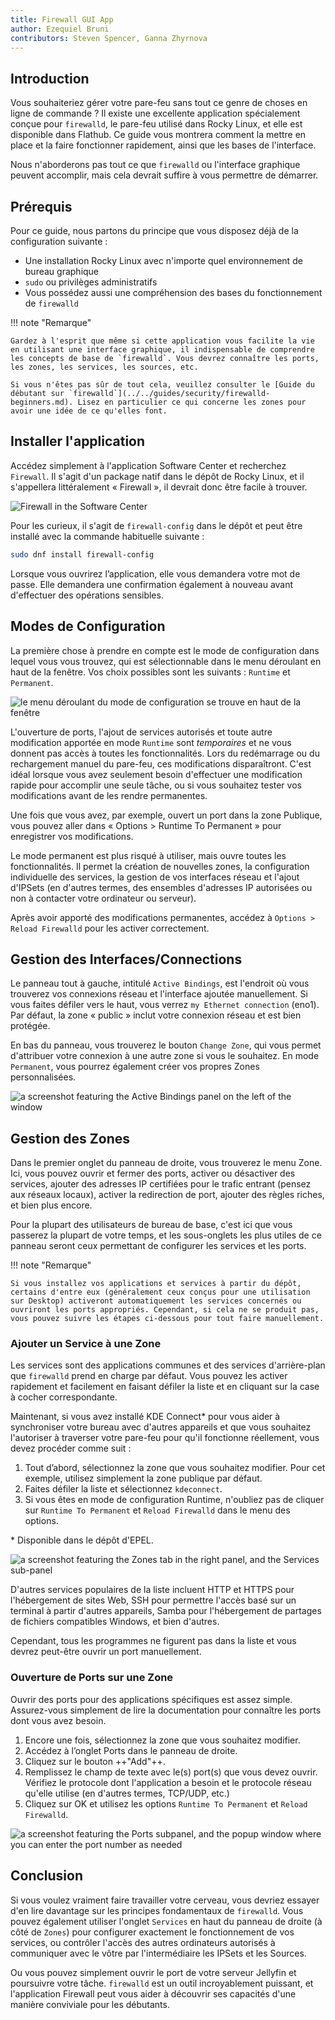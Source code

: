 ```yaml
---
title: Firewall GUI App
author: Ezequiel Bruni
contributors: Steven Spencer, Ganna Zhyrnova
---
```


## Introduction

Vous souhaiteriez gérer votre pare-feu sans tout ce genre de choses en ligne de commande ? Il existe une excellente application spécialement conçue pour `firewalld`, le pare-feu utilisé dans Rocky Linux, et elle est disponible dans Flathub. Ce guide vous montrera comment la mettre en place et la faire fonctionner rapidement, ainsi que les bases de l'interface.

Nous n'aborderons pas tout ce que `firewalld` ou l'interface graphique peuvent accomplir, mais cela devrait suffire à vous permettre de démarrer.

## Prérequis

Pour ce guide, nous partons du principe que vous disposez déjà de la configuration suivante :

 - Une installation Rocky Linux avec n'importe quel environnement de bureau graphique
 - `sudo` ou privilèges administratifs
 - Vous possédez aussi une compréhension des bases du fonctionnement de `firewalld`

!!! note "Remarque"

```
Gardez à l'esprit que même si cette application vous facilite la vie en utilisant une interface graphique, il indispensable de comprendre les concepts de base de `firewalld`. Vous devrez connaître les ports, les zones, les services, les sources, etc.

Si vous n'êtes pas sûr de tout cela, veuillez consulter le [Guide du débutant sur `firewalld`](../../guides/security/firewalld-beginners.md). Lisez en particulier ce qui concerne les zones pour avoir une idée de ce qu'elles font.
```

## Installer l'application

Accédez simplement à l'application Software Center et recherchez `Firewall`. Il s'agit d'un package natif dans le dépôt de Rocky Linux, et il s'appellera littéralement « Firewall », il devrait donc être facile à trouver.

![Firewall in the Software Center](images/firewallgui-01.png)

Pour les curieux, il s'agit de `firewall-config` dans le dépôt et peut être installé avec la commande habituelle suivante :

```bash
sudo dnf install firewall-config
```

Lorsque vous ouvrirez l’application, elle vous demandera votre mot de passe. Elle demandera une confirmation également à nouveau avant d'effectuer des opérations sensibles.

## Modes de Configuration

La première chose à prendre en compte est le mode de configuration dans lequel vous vous trouvez, qui est sélectionnable dans le menu déroulant en haut de la fenêtre. Vos choix possibles sont les suivants : `Runtime` et `Permanent`.

![le menu déroulant du mode de configuration se trouve en haut de la fenêtre](images/firewallgui-02.png)

L'ouverture de ports, l'ajout de services autorisés et toute autre modification apportée en mode `Runtime` sont _temporaires_ et ne vous donnent pas accès à toutes les fonctionnalités. Lors du redémarrage ou du rechargement manuel du pare-feu, ces modifications disparaîtront. C'est idéal lorsque vous avez seulement besoin d'effectuer une modification rapide pour accomplir une seule tâche, ou si vous souhaitez tester vos modifications avant de les rendre permanentes.

Une fois que vous avez, par exemple, ouvert un port dans la zone Publique, vous pouvez aller dans « Options > Runtime To Permanent » pour enregistrer vos modifications.

Le mode permanent est plus risqué à utiliser, mais ouvre toutes les fonctionnalités. Il permet la création de nouvelles zones, la configuration individuelle des services, la gestion de vos interfaces réseau et l'ajout d'IPSets (en d'autres termes, des ensembles d'adresses IP autorisées ou non à contacter votre ordinateur ou serveur).

Après avoir apporté des modifications permanentes, accédez à `Options > Reload Firewalld` pour les activer correctement.

## Gestion des Interfaces/Connections

Le panneau tout à gauche, intitulé `Active Bindings`, est l'endroit où vous trouverez vos connexions réseau et l'interface ajoutée manuellement. Si vous faites défiler vers le haut, vous verrez `my Ethernet connection` (eno1). Par défaut, la zone « public » inclut votre connexion réseau et est bien protégée.

En bas du panneau, vous trouverez le bouton `Change Zone`, qui vous permet d'attribuer votre connexion à une autre zone si vous le souhaitez. En mode `Permanent`, vous pourrez également créer vos propres Zones personnalisées.

![a screenshot featuring the Active Bindings panel on the left of the window](images/firewallgui-03.png)

## Gestion des Zones

Dans le premier onglet du panneau de droite, vous trouverez le menu Zone. Ici, vous pouvez ouvrir et fermer des ports, activer ou désactiver des services, ajouter des adresses IP certifiées pour le trafic entrant (pensez aux réseaux locaux), activer la redirection de port, ajouter des règles riches, et bien plus encore.

Pour la plupart des utilisateurs de bureau de base, c'est ici que vous passerez la plupart de votre temps, et les sous-onglets les plus utiles de ce panneau seront ceux permettant de configurer les services et les ports.

!!! note "Remarque"

```
Si vous installez vos applications et services à partir du dépôt, certains d'entre eux (généralement ceux conçus pour une utilisation sur Desktop) activeront automatiquement les services concernés ou ouvriront les ports appropriés. Cependant, si cela ne se produit pas, vous pouvez suivre les étapes ci-dessous pour tout faire manuellement.
```

### Ajouter un Service à une Zone

Les services sont des applications communes et des services d'arrière-plan que `firewalld` prend en charge par défaut. Vous pouvez les activer rapidement et facilement en faisant défiler la liste et en cliquant sur la case à cocher correspondante.

Maintenant, si vous avez installé KDE Connect\* pour vous aider à synchroniser votre bureau avec d'autres appareils et que vous souhaitez l'autoriser à traverser votre pare-feu pour qu'il fonctionne réellement, vous devez procéder comme suit :

1. Tout d’abord, sélectionnez la zone que vous souhaitez modifier. Pour cet exemple, utilisez simplement la zone publique par défaut.
2. Faites défiler la liste et sélectionnez `kdeconnect`.
3. Si vous êtes en mode de configuration Runtime, n'oubliez pas de cliquer sur `Runtime To Permanent` et `Reload Firewalld` dans le menu des options.

\* Disponible dans le dépôt d'EPEL.

![a screenshot featuring the Zones tab in the right panel, and the Services sub-panel](images/firewallgui-04.png)

D'autres services populaires de la liste incluent HTTP et HTTPS pour l'hébergement de sites Web, SSH pour permettre l'accès basé sur un terminal à partir d'autres appareils, Samba pour l'hébergement de partages de fichiers compatibles Windows, et bien d'autres.

Cependant, tous les programmes ne figurent pas dans la liste et vous devrez peut-être ouvrir un port manuellement.

### Ouverture de Ports sur une Zone

Ouvrir des ports pour des applications spécifiques est assez simple. Assurez-vous simplement de lire la documentation pour connaître les ports dont vous avez besoin.

1. Encore une fois, sélectionnez la zone que vous souhaitez modifier.
2. Accédez à l’onglet Ports dans le panneau de droite.
3. Cliquez sur le bouton ++"Add"++.
4. Remplissez le champ de texte avec le(s) port(s) que vous devez ouvrir. Vérifiez le protocole dont l'application a besoin et le protocole réseau qu'elle utilise (en d'autres termes, TCP/UDP, etc.)
5. Cliquez sur OK et utilisez les options `Runtime To Permanent` et `Reload Firewalld`.

![a screenshot featuring the Ports subpanel, and the popup window where you can enter the port number as needed](images/firewallgui-05.png)

## Conclusion

Si vous voulez vraiment faire travailler votre cerveau, vous devriez essayer d'en lire davantage sur les principes fondamentaux de `firewalld`. Vous pouvez également utiliser l'onglet `Services` en haut du panneau de droite (à côté de `Zones`) pour configurer exactement le fonctionnement de vos services, ou contrôler l'accès des autres ordinateurs autorisés à communiquer avec le vôtre par l'intermédiaire les IPSets et les Sources.

Ou vous pouvez simplement ouvrir le port de votre serveur Jellyfin et poursuivre votre tâche. `firewalld` est un outil incroyablement puissant, et l'application Firewall peut vous aider à découvrir ses capacités d'une manière conviviale pour les débutants.
